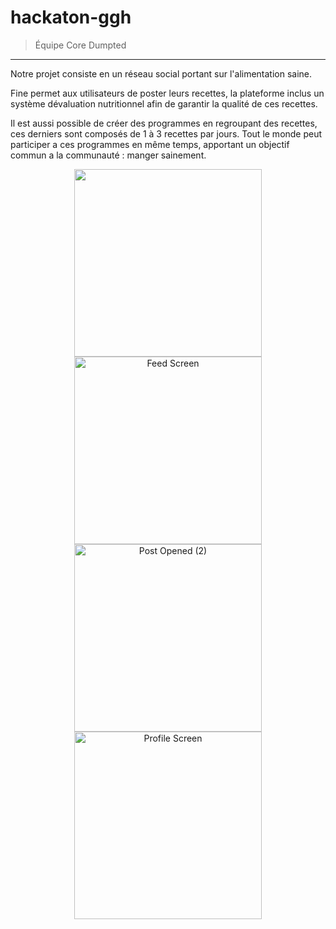 # hackaton-ggh

> Équipe Core Dumpted

--- 

Notre projet consiste en un réseau social portant sur l'alimentation saine.

Fine permet aux utilisateurs de poster leurs recettes, la plateforme inclus un système dévaluation nutritionnel afin de garantir la qualité de ces recettes.

Il est aussi possible de créer des programmes en regroupant des recettes, ces derniers sont composés de 1 à 3 recettes par jours. 
Tout le monde peut participer a ces programmes en même temps, apportant un objectif commun a la communauté : manger sainement.

<p align="center">
<img width=300 src="https://user-images.githubusercontent.com/38594012/202899817-de62f8f4-27db-48d0-975d-63a1477f2bff.png" />
<img width="300" alt="Feed Screen" src="https://user-images.githubusercontent.com/38594012/202899865-689e230b-966c-49ae-abfe-f4fdc3cd91f2.png">
<img width="300" alt="Post Opened (2)" src="https://user-images.githubusercontent.com/38594012/202899894-d82920fe-87f5-45a6-8427-009944e71793.png">
<img width="300" alt="Profile Screen" src="https://user-images.githubusercontent.com/38594012/202899911-599b2842-e065-43ed-a392-23f824fe51cd.png">
</p>
